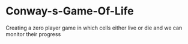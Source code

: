 # Conway-s-Game-Of-Life
Creating a zero player game in which cells either live or die and we can monitor their progress
